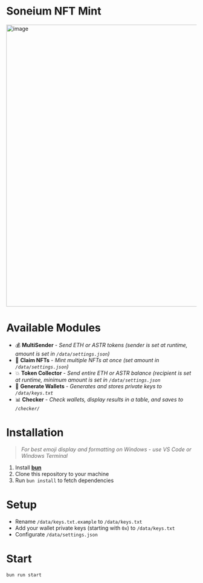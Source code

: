 # Soneium NFT Mint

<img width="746" alt="image" src="https://github.com/user-attachments/assets/23105f8a-3548-45de-b767-2e37a87d388f" />

# Available Modules

- 💰 **MultiSender** - _Send ETH or ASTR tokens (sender is set at runtime, amount is set in `/data/settings.json`)_
- 🎁 **Claim NFTs** - _Mint multiple NFTs at once (set amount in `/data/settings.json`)_
- 💥 **Token Collector** - _Send entire ETH or ASTR balance (recipient is set at runtime, minimum amount is set in `/data/settings.json`_
- 👛 **Generate Wallets** - _Generates and stores private keys to `/data/keys.txt`_
- 📊 **Checker** - _Check wallets, display results in a table, and saves to `/checker/`_

# Installation

> _For best emoji display and formatting on Windows - use VS Code or Windows Terminal_

1. Install [**bun**](https://bun.sh/)
2. Clone this repository to your machine
3. Run `bun install` to fetch dependencies

# Setup

- Rename `/data/keys.txt.example` to `/data/keys.txt`
- Add your wallet private keys (starting with `0x`) to `/data/keys.txt`
- Configurate `/data/settings.json`

# Start

```bash
bun run start
```
